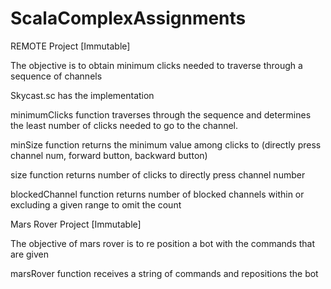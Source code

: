 # ScalaComplexAssignments

REMOTE Project [Immutable]

The objective is to obtain minimum clicks needed to traverse through a sequence of channels

Skycast.sc has the implementation

minimumClicks function traverses through the sequence and determines the least number of clicks needed to go to the channel.

minSize function returns the minimum value among clicks to (directly press channel num, forward button, backward button)

size function returns number of clicks to directly press channel number

blockedChannel function returns number of blocked channels within or excluding a given range to omit the count


Mars Rover Project [Immutable]

The objective of mars rover is to re position a bot with the commands that are given

marsRover function receives a string of commands and repositions the bot

